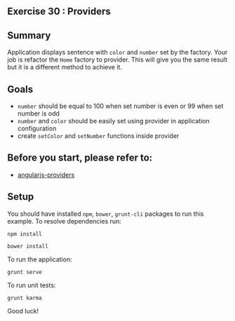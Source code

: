 ## Exercise 30 : Providers

## Summary
Application displays sentence with `color` and `number` set by the factory. Your job is refactor the `Home` factory to provider. This will give you the same result but it is a different method to achieve it.

## Goals
* `number` should be equal to 100 when set number is even or 99 when set number is odd
* `number` and `color` should be easily set using provider in application configuration 
* create `setColor` and `setNumber` functions inside provider

## Before you start, please refer to:
* [angularjs-providers](https://egghead.io/lessons/angularjs-providers)

## Setup
 You should have installed `npm`, `bower`, `grunt-cli`  packages to run this example. To resolve dependencies run:
 
 ```
 npm install
 ```
 
 ```
 bower install
 ```
 
 To run the application:
 
 ```
 grunt serve
 ```
 
To run unit tests:

 ```
 grunt karma
 ```
 
Good luck!
